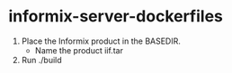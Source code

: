 # informix-server-dockerfiles


1.  Place the Informix product in the BASEDIR.
    - Name the product iif.tar
3.  Run ./build